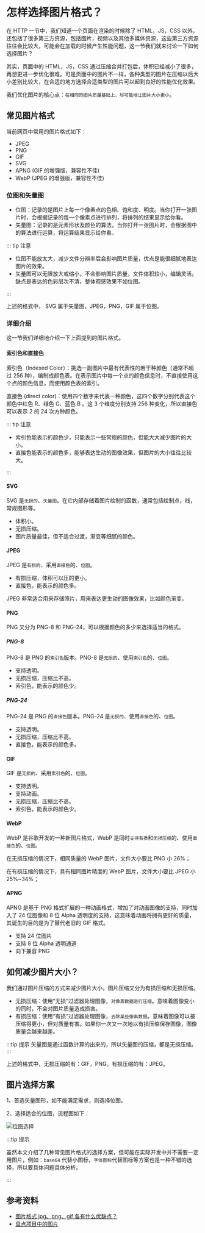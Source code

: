 # 怎样选择图片格式？

在 HTTP 一节中，我们知道一个页面在渲染的时候除了 HTML，JS，CSS 以外，还包括了很多第三方资源，包括图片，视频以及其他多媒体资源，这些第三方资源往往会比较大，可能会在加载的时候产生性能问题，这一节我们就来讨论一下如何选择图片？

其实，页面中的 HTML，JS，CSS 通过压缩合并打包后，体积已经减小了很多，再想更进一步优化很难。可是页面中的图片不一样，各种类型的图片在压缩以后大小差别比较大，在合适的地方选择合适类型的图片可以起到良好的性能优化效果。

我们优化图片的核心点：`在相同的图片质量基础上，尽可能地让图片大小更小`。

## 常见图片格式

当前网页中常用的图片格式如下：

- JPEG
- PNG
- GIF
- SVG
- APNG (GIF 的增强版，兼容性不佳)
- WebP (JPEG 的增强版，兼容性不佳)

### 位图和矢量图

- 位图：记录的是图片上每一个像素点的色相、饱和度、明度。当你打开一张图片时，会根据记录的每一个像素点进行排列，将排列的结果显示给你看。
- 矢量图：记录的是元素形状及颜色的算法，当你打开一张图片时，会根据图中的算法进行运算，将运算结果显示给你看。

::: tip 注意

- 位图不能放太大，减少文件分辨率后会影响图片质量，优点是能很细腻地表达图片的效果。
- 矢量图可以无限放大或缩小，不会影响图片质量，文件体积较小，编辑灵活。缺点是表达的色彩层次不清，整体观感效果不如位图。

:::

上述的格式中， SVG 属于矢量图，JPEG，PNG，GIF 属于位图。

### 详细介绍

这一节我们详细地介绍一下上面提到的图片格式。

#### 索引色和直接色

索引色（Indexed Color）：挑选一副图片中最有代表性的若干种颜色（通常不超过 256 种），编制成颜色表。在表示图片中每一个点的颜色信息时，不直接使用这个点的颜色信息，而使用颜色表的索引。

直接色 (direct color)：使用四个数字来代表一种颜色，这四个数字分别代表这个颜色中红色 R、绿色 G、蓝色 B 。这 3 个维度分别支持 256 种变化，所以直接色可以表示 2 的 24 次方种颜色。

::: tip 注意

- 索引色能表示的颜色少，只能表示一些常规的颜色，但能大大减少图片的大小。
- 直接色能表示的颜色多，能够表达生动的图像效果，但图片的大小往往比较大。

:::

#### SVG

SVG 是`无损的`、`矢量图`。在它内部存储着图片绘制的函数，通常包括绘制点，线，常规图形等。

- 体积小。
- 无损压缩。
- 图片质量最佳，但不适合过渡，渐变等细腻的颜色。

#### JPEG

JPEG 是`有损的`、采用`直接色`的、`位图`。

- 有损压缩，体积可以压的更小。
- 直接色，能表示的颜色多。

JPEG 非常适合用来存储照片，用来表达更生动的图像效果，比如颜色渐变。

#### PNG

PNG 又分为 PNG-8 和 PNG-24，可以根据颜色的多少来选择适当的格式。

##### PNG-8

PNG-8 是 PNG 的`索引色`版本。PNG-8 是`无损的`、使用`索引色`的、`位图`。

- 支持透明。
- 无损压缩，压缩比不高。
- 索引色，能表示的颜色少。

##### PNG-24

PNG-24 是 PNG 的`直接色`版本。PNG-24 是`无损的`、使用`直接色`的、`位图`。

- 支持透明。
- 无损压缩，压缩比不高。
- 直接色，能表示的颜色多。

#### GIF

GIF 是`无损的`、采用`索引色`的、`位图`。

- 支持透明。
- 支持动画。
- 无损压缩，压缩比不高。
- 索引色，能表示的颜色少。

#### WebP

WebP 是谷歌开发的一种新图片格式，WebP 是同时`支持有损`和`无损压缩`的、使用`直接色`的、`位图`。

在无损压缩的情况下，相同质量的 WebP 图片，文件大小要比 PNG 小 26%；

在有损压缩的情况下，具有相同图片精度的 WebP 图片，文件大小要比 JPEG 小 25%~34%；

#### APNG

APNG 是基于 PNG 格式扩展的一种动画格式，增加了对动画图像的支持，同时加入了 24 位图像和 8 位 Alpha 透明度的支持，这意味着动画将拥有更好的质量，其诞生的目的是为了替代老旧的 GIF 格式。

- 支持 24 位图片
- 支持 8 位 Alpha 透明通道
- 向下兼容 PNG

## 如何减少图片大小？

我们通过图片压缩的方式来减少图片大小，图片压缩又分为有损压缩和无损压缩。

- 无损压缩：使用“无损”过滤器处理图像，`对像素数据进行压缩`。意味着图像变小的同时，不会对图片质量造成损害。
- 有损压缩：使用“有损”过滤器处理图像，`去除某些像素数据`。意味着图像可以被压缩得更小，但对质量有害。如果你一次又一次地以有损压缩保存图像，图像质量会越来越差。

:::tip 提示
矢量图是通过函数计算的出来的，所以矢量图的压缩，都是无损压缩。
:::

上述的格式中，无损压缩的有：GIF，PNG。有损压缩的有：JPEG。

## 图片选择方案

1、首选矢量图形，如不能满足需求，则选择位图。

2、选择适合的位图，流程图如下：

![位图选择](project-image.png)

:::tip 提示

虽然本文介绍了几种常见图片格式的选择方案，但可能在实际开发中并不需要一定用图片，例如：`base64` 代替小图标，`字体图标`代替图标等方案也是一种不错的选择，所以要具体问题具体分析。

:::

## 参考资料

- [图片格式 jpg、png、gif 各有什么优缺点？](https://www.zhihu.com/question/20028452/answer/142593276)
- [盘点项目中的图片](https://juejin.im/post/5bfac3bd51882566936071e1)
